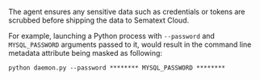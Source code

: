 The agent ensures any sensitive data such as credentials or tokens are scrubbed before shipping the data to Sematext Cloud.

For example, launching a Python process with `--password` and `MYSQL_PASSWORD` arguments passed to it, would result in the command line metadata attribute being masked as following:

```
python daemon.py --password ******** MYSQL_PASSWORD ********
```
